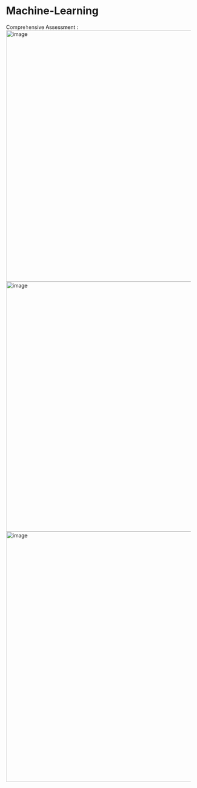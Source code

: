 # Machine-Learning
Comprehensive Assessment : 
<img width="684" alt="image" src="https://github.com/user-attachments/assets/86c9d727-b256-4ce2-b90f-dd2146bfed2f">
<img width="680" alt="image" src="https://github.com/user-attachments/assets/3bdb61cc-5832-413a-be18-fb0a035edefe">
<img width="681" alt="image" src="https://github.com/user-attachments/assets/8c49706d-1ea5-4333-9c5a-94f0bdd087df">
